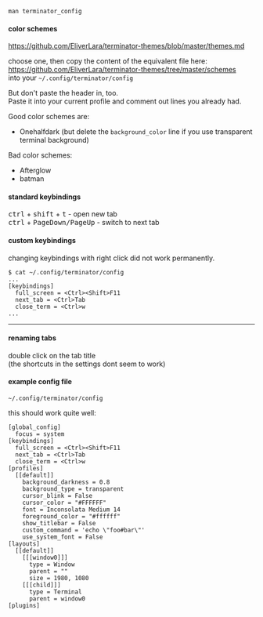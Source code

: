```
man terminator_config
```

#### color schemes

https://github.com/EliverLara/terminator-themes/blob/master/themes.md

choose one, then copy the content of the equivalent file here:\
https://github.com/EliverLara/terminator-themes/tree/master/schemes \
into your `~/.config/terminator/config`

But don't paste the header in, too.\
Paste it into your current profile and comment out lines you already had.


Good color schemes are:
- Onehalfdark (but delete the `background_color` line if you use transparent terminal background)

Bad color schemes:
- Afterglow
- batman

#### standard keybindings

<kbd>ctrl</kbd> + <kbd>shift</kbd> + <kbd>t</kbd> - open new tab\
<kbd>ctrl</kbd> + <kbd>PageDown/PageUp</kbd> - switch to next tab

#### custom keybindings

changing keybindings with right click did not work permanently.

```
$ cat ~/.config/terminator/config
...
[keybindings]
  full_screen = <Ctrl><Shift>F11
  next_tab = <Ctrl>Tab
  close_term = <Ctrl>w
...
```

***
#### renaming tabs

double click on the tab title\
(the shortcuts in the settings dont seem to work)

#### example config file

`~/.config/terminator/config`

this should work quite well:
```
[global_config]
  focus = system
[keybindings]
  full_screen = <Ctrl><Shift>F11
  next_tab = <Ctrl>Tab
  close_term = <Ctrl>w
[profiles]
  [[default]]
    background_darkness = 0.8
    background_type = transparent
    cursor_blink = False
    cursor_color = "#FFFFFF"
    font = Inconsolata Medium 14
    foreground_color = "#ffffff"
    show_titlebar = False
    custom_command = 'echo \"foo#bar\"'
    use_system_font = False
[layouts]
  [[default]]
    [[[window0]]]
      type = Window
      parent = ""
      size = 1980, 1080
    [[[child]]]
      type = Terminal
      parent = window0
[plugins]
```
